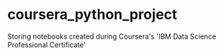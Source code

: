# coursera_python_project
Storing notebooks created during Coursera's 'IBM Data Science Professional Certificate'
